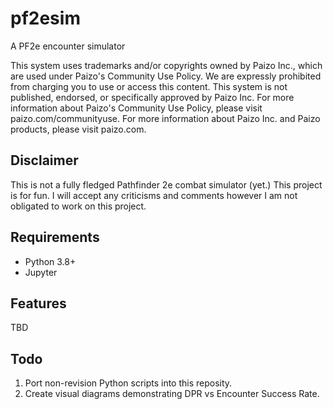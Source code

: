 # pf2esim

A PF2e encounter simulator

This system uses trademarks and/or copyrights owned by Paizo Inc., which are used under Paizo's Community Use Policy. We are expressly prohibited from charging you to use or access this content. This system is not published, endorsed, or specifically approved by Paizo Inc. For more information about Paizo's Community Use Policy, please visit paizo.com/communityuse. For more information about Paizo Inc. and Paizo products, please visit paizo.com.

## Disclaimer

This is not a fully fledged Pathfinder 2e combat simulator (yet.) This project is for fun. I will accept any criticisms and comments however I am not obligated to work on this project.

## Requirements

* Python 3.8+
* Jupyter

## Features

TBD

## Todo

1. Port non-revision Python scripts into this reposity.
2. Create visual diagrams demonstrating DPR vs Encounter Success Rate.